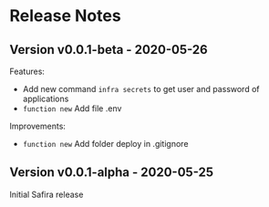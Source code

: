 # Release Notes

## Version v0.0.1-beta - 2020-05-26
Features:
    
- Add new command `infra secrets` to get user and password of applications
- `function new` Add file .env

Improvements:
    
- `function new` Add folder deploy in .gitignore

## Version v0.0.1-alpha - 2020-05-25
Initial Safira release
